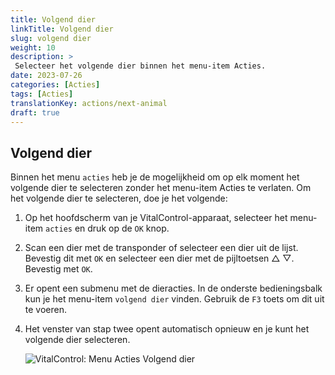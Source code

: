 ```yaml
---
title: Volgend dier
linkTitle: Volgend dier
slug: volgend dier
weight: 10
description: >
 Selecteer het volgende dier binnen het menu-item Acties.
date: 2023-07-26
categories: [Acties]
tags: [Acties]
translationKey: actions/next-animal
draft: true
---
```

## Volgend dier

Binnen het menu `acties` heb je de mogelijkheid om op elk moment het volgende dier te selecteren zonder het menu-item Acties te verlaten. Om het volgende dier te selecteren, doe je het volgende:

1. Op het hoofdscherm van je VitalControl-apparaat, selecteer het menu-item `acties` en druk op de `OK` knop.

2. Scan een dier met de transponder of selecteer een dier uit de lijst. Bevestig dit met `OK` en selecteer een dier met de pijltoetsen △ ▽. Bevestig met `OK`.

3. Er opent een submenu met de dieracties. In de onderste bedieningsbalk kun je het menu-item `volgend dier` vinden. Gebruik de `F3` toets om dit uit te voeren.

4. Het venster van stap twee opent automatisch opnieuw en je kunt het volgende dier selecteren.

    ![VitalControl: Menu Acties Volgend dier](../images/nextanimal.png "Kies volgend dier")
    
